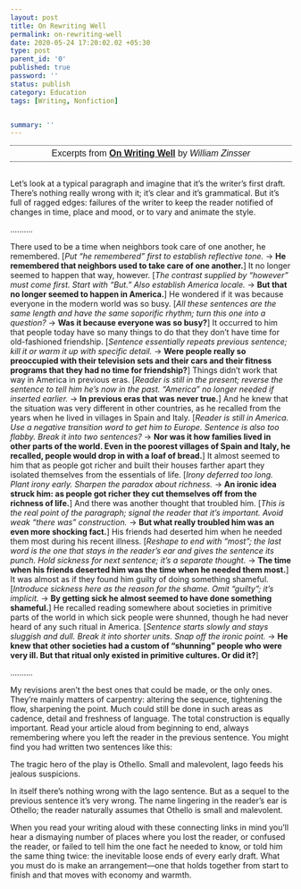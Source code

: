 ```yaml
---
layout: post
title: On Rewriting Well
permalink: on-rewriting-well
date: 2020-05-24 17:20:02.02 +05:30
type: post
parent_id: '0'
published: true
password: ''
status: publish
category: Education
tags: [Writing, Nonfiction]


summary: ''
---
```



<div style="
    font-family: sans-serif;
    font-size: 16px !important;
    text-align: center;
    border-top: 1px dotted black;
    border-bottom: 1px dotted black;
    padding:5px;
    margin-bottom:30px;
">Excerpts from <a href="https://amzn.to/2TyBFno"><b>On Writing Well</b></a> by <i>William Zinsser</i></div>


Let’s look at a typical paragraph and imagine that it’s the writer’s first draft. There’s nothing really wrong with it; it’s clear and it’s grammatical. But it’s full of ragged edges: failures of the writer to keep the reader notified of changes in time, place and mood, or to vary and animate the style. 

<p>..........</p>
There used to be a time when neighbors took care of one another, he remembered. [<i>Put “he remembered” first to establish reflective tone.</i>
&#8594; <b>He remembered that neighbors used to take care of one another.</b>]
 It no longer seemed to happen that way, however. [<i>The contrast supplied by “however” must come first. Start with “But.” Also establish America locale.</i>
&#8594; <b>But that no longer seemed to happen in America.</b>]
 He wondered if it was because everyone in the modern world was so busy. [<i>All these sentences are the same length and have the same soporific rhythm; turn this one into a question?</i>
&#8594; <b>Was it because everyone was so busy?</b>]
 It occurred to him that people today have so many things to do that they don’t have time for old-fashioned friendship. [<i>Sentence essentially repeats previous sentence; kill it or warm it up with specific detail.</i>
&#8594; <b>Were people really so preoccupied with their television sets and their cars and their fitness programs that they had no time for friendship?</b>]
 Things didn’t work that way in America in previous eras. [<i>Reader is still in the present; reverse the sentence to tell him he’s now in the past. “America” no longer needed if inserted earlier.</i>
&#8594; <b>In previous eras that was never true.</b>]
 And he knew that the situation was very different in other countries, as he recalled from the years when he lived in villages in Spain and Italy. [<i>Reader is still in America. Use a negative transition word to get him to Europe. Sentence is also too flabby. Break it into two sentences?</i>
&#8594; <b>Nor was it how families lived in other parts of the world. Even in the poorest villages of Spain and Italy, he recalled, people would drop in with a loaf of bread.</b>]
 It almost seemed to him that as people got richer and built their houses farther apart they isolated themselves from the essentials of life. [<i>Irony deferred too long. Plant irony early. Sharpen the paradox about richness.</i>
&#8594; <b>An ironic idea struck him: as people got richer they cut themselves off from the richness of life.</b>]
 And there was another thought that troubled him. [<i>This is the real point of the paragraph; signal the reader that it’s important. Avoid weak “there was” construction.</i>
&#8594; <b>But what really troubled him was an even more shocking fact.</b>]
 His friends had deserted him when he needed them most during his recent illness. [<i>Reshape to end with “most”; the last word is the one that stays in the reader’s ear and gives the sentence its punch. Hold sickness for next sentence; it’s a separate thought.</i>
&#8594; <b>The time when his friends deserted him was the time when he needed them most.</b>]
 It was almost as if they found him guilty of doing something shameful. [<i>Introduce sickness here as the reason for the shame. Omit “guilty”; it’s implicit.</i>
&#8594; <b>By getting sick he almost seemed to have done something shameful.</b>]
 He recalled reading somewhere about societies in primitive parts of the world in which sick people were shunned, though he had never heard of any such ritual in America. [<i>Sentence starts slowly and stays sluggish and dull. Break it into shorter units. Snap off the ironic point.</i>
&#8594; <b>He knew that other societies had a custom of “shunning” people who were very ill. But that ritual only existed in primitive cultures. Or did it?</b>]
<p>..........</p>

My revisions aren’t the best ones that could be made, or the only ones. They’re mainly matters of carpentry: altering the sequence, tightening the flow, sharpening the point. Much could still be done in such areas as cadence, detail and freshness of language. The total construction is equally important. Read your article aloud from beginning to end, always remembering where you left the reader in the previous sentence. You might find you had written two sentences like this:

The tragic hero of the play is Othello. Small and malevolent, Iago feeds his jealous suspicions.

In itself there’s nothing wrong with the Iago sentence. But as a sequel to the previous sentence it’s very wrong. The name lingering in the reader’s ear is Othello; the reader naturally assumes that Othello is small and malevolent.

When you read your writing aloud with these connecting links in mind you’ll hear a dismaying number of places where you lost the reader, or confused the reader, or failed to tell him the one fact he needed to know, or told him the same thing twice: the inevitable loose ends of every early draft. What you must do is make an arrangement—one that holds together from start to finish and that moves with economy and warmth.
